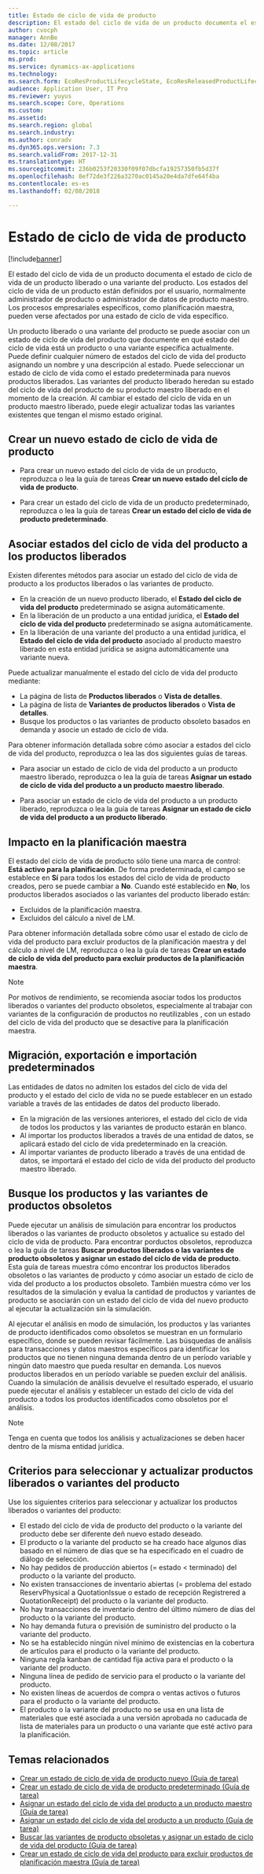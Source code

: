 ```yaml
---
title: Estado de ciclo de vida de producto
description: El estado del ciclo de vida de un producto documenta el estado de ciclo de vida de un producto liberado o una variante del producto.
author: cvocph
manager: AnnBe
ms.date: 12/08/2017
ms.topic: article
ms.prod: 
ms.service: dynamics-ax-applications
ms.technology: 
ms.search.form: EcoResProductLifecycleState, EcoResReleasedProductLifecycleStateChanges
audience: Application User, IT Pro
ms.reviewer: yuyus
ms.search.scope: Core, Operations
ms.custom: 
ms.assetid: 
ms.search.region: global
ms.search.industry: 
ms.author: conradv
ms.dyn365.ops.version: 7.3
ms.search.validFrom: 2017-12-31
ms.translationtype: HT
ms.sourcegitcommit: 236b0253f20330f09f07dbcfa19257350fb5d37f
ms.openlocfilehash: 8ef72de3f226a3270ac0145a20e4da7dfe64f4ba
ms.contentlocale: es-es
ms.lasthandoff: 02/08/2018

---
```


# <a name="product-lifecycle-state"></a>Estado de ciclo de vida de producto 

[!include[banner](../includes/banner.md)]


El estado del ciclo de vida de un producto documenta el estado de ciclo de vida de un producto liberado o una variante del producto. Los estados del ciclo de vida de un producto están definidos por el usuario, normalmente administrador de producto o administrador de datos de producto maestro. Los procesos empresariales específicos, como planificación maestra, pueden verse afectados por una estado de ciclo de vida específico.   
 
Un producto liberado o una variante del producto se puede asociar con un estado de ciclo de vida del producto que documente en qué estado del ciclo de vida está un producto o una variante específica actualmente. Puede definir cualquier número de estados del ciclo de vida del producto asignando un nombre y una descripción al estado. Puede seleccionar un estado de ciclo de vida como el estado predeterminada para nuevos productos liberados. Las variantes del producto liberado heredan su estado del ciclo de vida del producto de su producto maestro liberado en el momento de la creación. Al cambiar el estado del ciclo de vida en un producto maestro liberado, puede elegir actualizar todas las variantes existentes que tengan el mismo estado original.  

## <a name="create-a-new-product-lifecycle-state"></a>Crear un nuevo estado de ciclo de vida de producto 
 
- Para crear un nuevo estado del ciclo de vida de un producto, reproduzca o lea la guía de tareas **Crear un nuevo estado del ciclo de vida de producto**. 

-  Para crear un estado del ciclo de vida de un producto predeterminado, reproduzca o lea la guía de tareas **Crear un estado del ciclo de vida de producto predeterminado**.   

## <a name="associate-product-lifecycle-states-to-released-products"></a>Asociar estados del ciclo de vida del producto a los productos liberados  

Existen diferentes métodos para asociar un estado del ciclo de vida de producto a los productos liberados o las variantes de producto.

-  En la creación de un nuevo producto liberado, el **Estado del ciclo de vida del producto** predeterminado se asigna automáticamente. 
-  En la liberación de un producto a una entidad jurídica, el **Estado del ciclo de vida del producto** predeterminado se asigna automáticamente. 
-  En la liberación de una variante del producto a una entidad jurídica, el **Estado del ciclo de vida del producto** asociado al producto maestro liberado en esta entidad jurídica se asigna automáticamente una variante nueva. 

Puede actualizar manualmente el estado del ciclo de vida del producto mediante: 

-    La página de lista de **Productos liberados** o **Vista de detalles**. 
-  La página de lista de **Variantes de productos liberados** o **Vista de detalles**. 
-  Busque los productos o las variantes de producto obsoleto basados en demanda y asocie un estado de ciclo de vida.  

Para obtener información detallada sobre cómo asociar a estados del ciclo de vida del producto, reproduzca o lea las dos siguientes guías de tareas.

-  Para asociar un estado de ciclo de vida del producto a un producto maestro liberado, reproduzca o lea la guía de tareas **Asignar un estado de ciclo de vida del producto a un producto maestro liberado**. 

-  Para asociar un estado de ciclo de vida del producto a un producto liberado, reproduzca o lea la guía de tareas **Asignar un estado de ciclo de vida del producto a un producto liberado**. 

## <a name="impact-on-master-planning"></a>Impacto en la planificación maestra 

El estado del ciclo de vida de producto sólo tiene una marca de control: **Está activo para la planificación**. De forma predeterminada, el campo se establece en **Sí** para todos los estados del ciclo de vida de producto creados, pero se puede cambiar a **No**. Cuando esté establecido en **No**, los productos liberados asociados o las variantes del producto liberado están: 

-  Excluidos de la planificación maestra. 
-  Excluidos del cálculo a nivel de LM. 

Para obtener información detallada sobre cómo usar el estado de ciclo de vida del producto para excluir productos de la planificación maestra y del cálculo a nivel de LM, reproduzca o lea la guía de tareas **Crear un estado de ciclo de vida del producto para excluir productos de la planificación maestra**.

> [!NOTE]
> Por motivos de rendimiento, se recomienda asociar todos los productos liberados o variantes del producto obsoletos, especialmente al trabajar con variantes de la configuración de productos no reutilizables , con un estado del ciclo de vida del producto que se desactive para la planificación maestra.  
 
## <a name="default-migration-import-and-export"></a>Migración, exportación e importación predeterminados 

Las entidades de datos no admiten los estados del ciclo de vida del producto y el estado del ciclo de vida no se puede establecer en un estado variable a través de las entidades de datos del producto liberado.

-  En la migración de las versiones anteriores, el estado del ciclo de vida de todos los productos y las variantes de producto estarán en blanco.  
-  Al importar los productos liberados a través de una entidad de datos, se aplicará estado del ciclo de vida predeterminado en la creación.  
-  Al importar variantes de producto liberado a través de una entidad de datos, se importará el estado del ciclo de vida del producto del producto maestro liberado.   
 
## <a name="find-obsolete-products-and-products-variants"></a>Busque los productos y las variantes de productos obsoletos 
 
Puede ejecutar un análisis de simulación para encontrar los productos liberados o las variantes de producto obsoletos y actualice su estado del ciclo de vida de producto. Para encontrar porductos obsoletos, reproduzca o lea la guía de tareas **Buscar productos liberados o las variantes de producto obsoletos y asignar un estado del ciclo de vida de producto**. Esta guía de tareas muestra cómo encontrar los productos liberados obsoletos o las variantes de producto y cómo asociar un estado de ciclo de vida del producto a los productos obsoleto. También muestra cómo ver los resultados de la simulación y evalua la cantidad de productos y variantes de producto se asociarán con un estado del ciclo de vida del nuevo producto al ejecutar la actualización sin la simulación.  
 
Al ejecutar el análisis en modo de simulación, los productos y las variantes de producto identificados como obsoletos se muestran en un formulario específico, donde se pueden revisar fácilmente. Las búsquedas de análisis para transacciones y datos maestros específicos para identificar los productos que no tienen ninguna demanda dentro de un período variable y ningún dato maestro que pueda resultar en demanda. Los nuevos productos liberados en un período variable se pueden excluir del análisis. Cuando la simulación de análisis devuelve el resultado esperado, el usuario puede ejecutar el análisis y establecer un estado del ciclo de vida del producto a todos los productos identificados como obsoletos por el análisis.  
 
> [!NOTE]
> Tenga en cuenta que todos los análisis y actualizaciones se deben hacer dentro de la misma entidad jurídica.  
 
## <a name="criteria-to-select-and-update-released-products-or-product-variants"></a>Criterios para seleccionar y actualizar productos liberados o variantes del producto 
 
Use los siguientes criterios para seleccionar y actualizar los productos liberados o variantes del producto: 

-    El estado del ciclo de vida de producto del producto o la variante del producto debe ser diferente deñ nuevo estado deseado. 
-  El producto o la variante del producto se ha creado hace algunos días basado en el número de días que se ha especificado en el cuadro de diálogo de selección. 
-  No hay pedidos de producción abiertos (= estado < terminado) del producto o la variante del producto. 
-  No existen transacciones de inventario abiertas (= problema del estado ReservPhysical a QuotationIssue o estado de recepción Registrered a QuotationReceipt) del producto o la variante del producto. 
-  No hay transacciones de inventario dentro del último número de días del producto o la variante del producto. 
-  No hay demanda futura o previsión de suministro del producto o la variante del producto.  
-  No se ha establecido ningún nivel mínimo de existencias en la cobertura de artículos para el producto o la variante del producto. 
-  Ninguna regla kanban de cantidad fija activa para el producto o la variante del producto.  
-  Ninguna línea de pedido de servicio para el producto o la variante del producto. 
-  No existen líneas de acuerdos de compra o ventas activos o futuros para el producto o la variante del producto. 
-  El producto o la variante del producto no se usa en una lista de materiales que esté asociada a una versión aprobada no caducada de lista de materiales para un producto o una variante que esté activo para la planificación.

## <a name="related-topics"></a>Temas relacionados

-  [Crear un estado de ciclo de vida de producto nuevo (Guía de tarea)](tasks/new-product-lifecycle-state.md)
-  [Crear un estado de ciclo de vida de producto predeterminado (Guía de tarea)](tasks/default-product-lifecycle-state.md)
-  [Asignar un estado del ciclo de vida del producto a un producto maestro (Guía de tarea)](tasks/product-lifecycle-state-released-product-master.md)
-  [Asignar un estado del ciclo de vida del producto a un producto (Guía de tarea)](tasks/product-lifecycle-state-released-product.md)
-  [Buscar las variantes de producto obsoletas y asignar un estado de ciclo de vida del producto (Guía de tarea)](tasks/obsolete-product-variants.md)
-  [Crear un estado de ciclo de vida del producto para excluir productos de planificación maestra (Guía de tarea)](tasks/exclude-products-master-planning.md)

